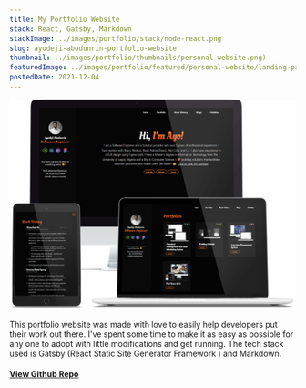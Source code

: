 ```yaml
---
title: My Portfolio Website
stack: React, Gatsby, Markdown
stackImage: ../images/portfolio/stack/node-react.png
slug: ayodeji-abodunrin-portfolio-website
thumbnail: ../images/portfolio/thumbnails/personal-website.png)
featuredImage: ../images/portfolio/featured/personal-website/landing-page.png
postedDate: 2021-12-04
---
```


![Landing Page ](../images/portfolio/thumbnails/personal-website.png)

This portfolio website was made with love to easily help developers put their work out there. I've spent some time to make it as easy as possible for any one to adopt with little modifications and get running. The tech stack used is Gatsby (React Static Site Generator Framework ) and Markdown.


#### [View Github Repo](https://github.com/omob/ayodeji-abodunrin-website/ "Ayodeji Abodunrin Portfolio Website")

